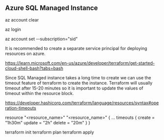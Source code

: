 ## Azure SQL Managed Instance

az account clear  

az login  

az account set --subscription="sid"

It is recommended to create a separate service principal for deploying resources on azure.

https://learn.microsoft.com/en-us/azure/developer/terraform/get-started-cloud-shell-bash?tabs=bash

Since SQL Managed instance takes a long time to create we can use the timeout feature of terraform to create the instance. Terraform will usually timeout after 15-20 minutes so it is important to update the values of timeout within the resource block.

https://developer.hashicorp.com/terraform/language/resources/syntax#operation-timeouts

resource "<resource_name>" "<resource_name>" {
  ...
  timeouts {
    create = "1h30m"
    update = "2h"
    delete = "20m"
  }
}



terraform init
terraform plan
terraform apply 

